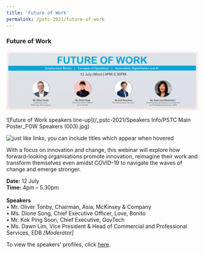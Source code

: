 ```yaml
---
title: 'Future of Work'
permalink: /pstc-2021/future-of-work
---
```


### Future of Work
<img src="https://github.com/isomerpages/psd-psw/blob/ee0bc41f2b1732cc6f2a587ee8cc3b4131de58c7/_pstc-2021/Speakers%20Info/PSTC%20Main%20Poster_FOW%20Speakers%20(003).jpg">

![Future of Work speakers line-up](/_pstc-2021/Speakers Info/PSTC Main Poster_FOW Speakers (003).jpg)

![just like links, you can include titles which appear when hovered](/images/isomer-logo.svg "Isomer Logo")

With a focus on innovation and change, this webinar will explore how forward-looking organisations promote innovation, reimagine their work and transform themselves even amidst COVID-19 to navigate the waves of change and emerge stronger.

<b>Date:</b> 12 July <br>
<b>Time:</b> 4pm – 5.30pm <br>
<br>
<b>Speakers</b><br>
• Mr. Oliver Tonby, Chairman, Asia, McKinsey & Company<br>
• Ms. Dione Song, Chief Executive Officer, Love, Bonito <br>
• Mr. Kok Ping Soon, Chief Executive, GovTech <br>
• Ms. Dawn Lim, Vice President & Head of Commercial and Professional Services, EDB <i> [Moderator] </i> <br>  

To view the speakers' profiles, click <a href="https://www.dropbox.com/s/hpj6v73j5054pk2/FOW%20Speakers%2001%20%281%29.pdf?dl=0">here</a>.
